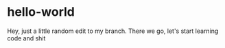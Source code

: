 # hello-world
Hey, just a little random edit to my branch.
There we go, let's start learning code and shit
